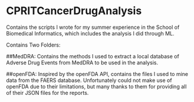 # CPRITCancerDrugAnalysis
Contains the scripts I wrote for my summer experience in the School of Biomedical Informatics, which includes the analysis I did through ML.


Contains Two Folders:

##MedDRA: 
Contains the methods I used to extract a local database of Adverse Drug Events from MedDRA to be used in the analysis.

##openFDA: 
Inspired by the openFDA API, contains the files I used to mine data from the FAERS database. Unfortunately could not make use of openFDA due to their limitations, but many thanks to them for providing all of their JSON files for the reports.
